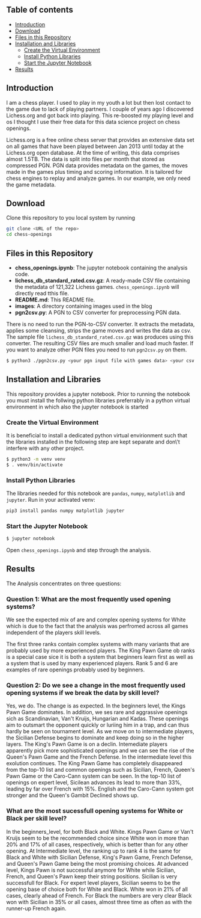 ## Table of contents

- [Introduction](#Introduction)
- [Download](#Download)
- [Files in this Repository](#Files-in-this-Repository)
- [Installation and Libraries](#Installation-and-Libraries)
  - [Create the Virtual Environment](#Create-the-Virtual-Environment)
  - [Install Python Libraries](#Install-Python-Libraries)
  - [Start the Jupyter Notebook](#Start-the-Jupyter-Notebook)
- [Results](#Results)


## Introduction

I am a chess player. I used to play in my youth a lot but then lost
contact to the game due to lack of playing partners. I couple of
years ago I discovered Lichess.org and got back into playing. This
re-boosted my playing level and os I thought I use their free data
for this data science project on chess openings.

Lichess.org is a free online chess server that provides an extensive
data set on all games that have been played between Jan 2013 until
today at the Lichess.org open database. At the time of writing, this
data comprises almost 1.5TB. The data is split into files per month
that stored as compressed PGN. PGN data provides metadata on the games,
the moves made in the games plus timing and scoring information. It
is tailored for chess engines to replay and analyze games.
In our example, we only need the game metadata.

## Download

Clone this repository to you local system by running

``` bash
git clone <URL of the repo>
cd chess-openings
```

## Files in this Repository

- **chess_openings.ipynb**: The jupyter notebook containing the
  analysis code.
- **lichess_db_standard_rated.csv.gz**: A ready-made CSV file
  containing the metadata of 121,322 Lichess games.
  `chess_openings.ipynb` will directly read tthis file.
- **README.md**: This README file.
- **images**: A directory containing images used in the blog
- **pgn2csv.py**: A PGN to CSV converter for preprocessing PGN data. 

There is no need to run the PGN-to-CSV converter. It extracts the
metadata, applies some cleansing, strips the game moves and writes
the data as csv. The sample file `lichess_db_standard_rated.csv.gz`
was produces using this converter. The resulting CSV files are much
smaller and load much faster. If you want to analyze other PGN files
you need to run `pgn2csv.py` on them. 

``` bash
$ python3 ./pgn2csv.py <your pgn input file with games data> <your csv output file>
```

## Installation and Libraries

This repository provides a jupyter notebook. Prior to running the
notebook you must install the follwing python libraries preferrably
in a python virtual environment in which also the jupyter notebook is
started

### Create the Virtual Environment

It is beneficial to install a dedicated python virtual envirionment
such that the libraries installed in the following step are kept separate
and don\\'t interfere with any other project.

``` bash
$ python3 -m venv venv
$ . venv/bin/activate
```

### Install Python Libraries

The libraries needed for this notebook are `pandas`, `numpy`, `matplotlib`
and `jupyter`. Run in your activated venv:

``` bash
pip3 install pandas numpy matplotlib jupyter
```

### Start the Jupyter Notebook

``` bash
$ jupyter notebook
```

Open `chess_openings.ipynb` and step through the analysis.

## Results

The Analysis concentrates on three questions:

### Question 1: What are the most frequently used opening systems?

We see the expected mix of are and complex opening systems for White which is due to the fact that the analysis was perfromed across all games independent of the players skill levels.  

The first three ranks contain complex systems with many variants that are probably used by more experienced players.
The King Pawn Game ob ranks is a special case sice it is both a system that beginners learn first as well as a system that is used by many experienced players. Rank 5 and 6 are examples of rare openings probably used by beginners.

### Question 2: Do we see a change in the most frequently used opening systems if we break the data by skill level?
Yes, we do. The change is as expected. In the beginners level, the Kings Pawn Game dominates. In addition, we ses rare and aggrassive openings sich as Scandinavian, Van't Kruijs, Hungarian and Kadas. These openings aim to outsmart the opponent quickly or luriing him in a trap, and can thus hardly be seen on tournament level. As we move on to intermediate players, the Sicilian Defense begins to dominate and keep doing so in the higher layers. The King's Pawn Game is on a declin. Intemediate players apparently pick more sophisticated openings and we can see the rise of the Queen's Pawn Game and the French Defense. In the intermediate level this exolution continues. The King Pawn Game has completely disappeared from the top-10 list and common openings such as Sicilian, French, Queen's Pawn Game or the Caro-Cann system can be seen. In the top-10 list of openings on expert level, Sicilean advances its lead to more than 33%, leading by far over French with 15%. English and the Caro-Cann system got stronger and the Queen's Gambit Declined shows up.  

### What are the most sucessfull opening systems for White or Black per skill level?

In the beginners_level, for both Black and White. Kings Pawn Game or Van't Kruijs seem to be the recommended choice since White won in more than 20% and 17% of all cases, respectively, which is better than for any other opening. At Intermediate level, the ranking up to rank 4 is the same for Black and White with Sicilian Defense, King's Pawn Game,
French Defense, and Queen's Pawn Game being the most promising choices. At advanced level, Kings Pawn is not successful anymore for White while Sicilian, French, and Queen's Pawn keep their string positions. Sicilian is very successfull for Black. For expert level players, Sicilian seems to be the opening base of choice both for White and Black. White won in 21% of all cases, clearly ahead of French. For Black the numbers are very clear Black won with Sicilian in 35% or all cases, almost three time as often as with the runner-up French again. 

	 



